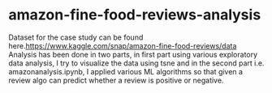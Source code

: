 # amazon-fine-food-reviews-analysis
Dataset for the case study can be found here.https://www.kaggle.com/snap/amazon-fine-food-reviews/data
Analysis has been done in two parts, in first part using various exploratory data analysis, I try to visualize the data using tsne and in the second part i.e. amazonanalysis.ipynb, I applied various ML algorithms so that given a review algo can predict whether a review is positive or negative.
